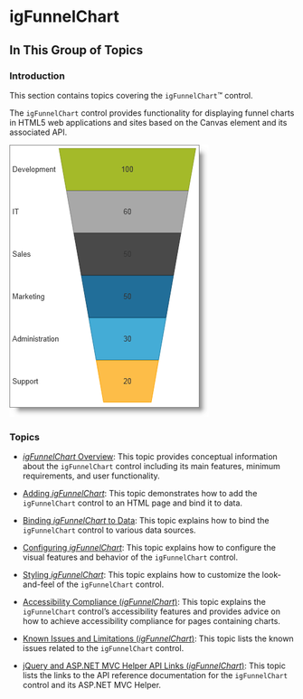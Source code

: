 ﻿<!--
|metadata|
{
    "fileName": "igfunnelchart-igfunnelchart",
    "controlName": "igFunnelChart",
    "tags": ["Charting","Data Presentation"]
}
|metadata|
-->

# igFunnelChart

## In This Group of Topics

### Introduction

This section contains topics covering the `igFunnelChart`™ control.

The `igFunnelChart` control provides functionality for displaying funnel charts in HTML5 web applications and sites based on the Canvas element and its associated API.

![](images/igFunnelChart_%28Landing_Page%29_1.png)

### Topics

- [*igFunnelChart* Overview](igFunnelChart-Overview.html): This topic provides conceptual information about the `igFunnelChart` control including its main features, minimum requirements, and user functionality.

- [Adding *igFunnelChart*](igFunnelChart-Adding.html): This topic demonstrates how to add the `igFunnelChart` control to an HTML page and bind it to data.

- [Binding *igFunnelChart* to Data](igFunnelChart-Binding-to-Data.html): This topic explains how to bind the `igFunnelChart` control to various data sources.

- [Configuring *igFunnelChart*](igFunnelChart-Configuring.html): This topic explains how to configure the visual features and behavior of the `igFunnelChart` control.

- [Styling *igFunnelChart*](igFunnelChart-Styling.html): This topic explains how to customize the look-and-feel of the `igFunnelChart` control.

- [Accessibility Compliance (*igFunnelChart*)](igFunnelChart-Accessibility-Compliance.html): This topic explains the `igFunnelChart` control’s accessibility features and provides advice on how to achieve accessibility compliance for pages containing charts.

- [Known Issues and Limitations (*igFunnelChart*)](igFunnelChart-Known-Issues-and-Limitations.html): This topic lists the known issues related to the `igFunnelChart` control. 

- [jQuery and ASP.NET MVC Helper API Links (*igFunnelChart*)](igFunnelChart-jQuery-and-ASP.NET-MVC-Helper-API--Links.html): This topic lists the links to the API reference documentation for the `igFunnelChart` control and its ASP.NET MVC Helper.





 

 


